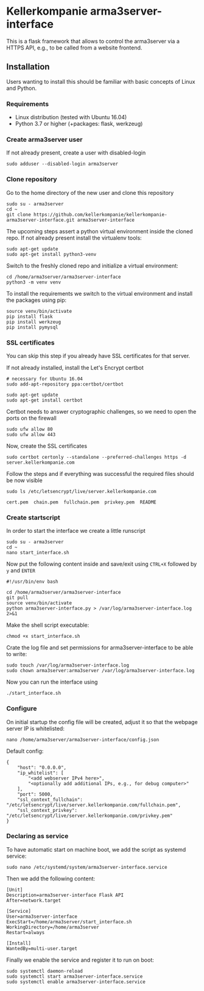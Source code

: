 # Kellerkompanie arma3server-interface
This is a flask framework that allows to control the arma3server via a
HTTPS API, e.g., to be called from a website frontend.

## Installation
Users wanting to install this should be familiar with basic concepts of
Linux and Python.

### Requirements
* Linux distribution (tested with Ubuntu 16.04)
* Python 3.7 or higher (+packages: flask, werkzeug)

### Create arma3server user
If not already present, create a user with disabled-login
```
sudo adduser --disabled-login arma3server
```

### Clone repository
Go to the home directory of the new user and clone this repository
```
sudo su - arma3server
cd ~
git clone https://github.com/kellerkompanie/kellerkompanie-arma3server-interface.git arma3server-interface
```

The upcoming steps assert a python virtual environment inside the cloned
repo. If not already present install the virtualenv tools:
```
sudo apt-get update
sudo apt-get install python3-venv
```
Switch to the freshly cloned repo and initialize a virtual environment:
```
cd /home/arma3server/arma3server-interface
python3 -m venv venv
```
To install the requirements we switch to the virtual environment and
install the packages using pip:
```
source venv/bin/activate
pip install flask
pip install werkzeug
pip install pymysql
```


### SSL certificates
You can skip this step if you already have SSL certificates for that 
server.

If not already installed, install the Let's Encrypt certbot
```
# necessary for Ubuntu 16.04
sudo add-apt-repository ppa:certbot/certbot

sudo apt-get update
sudo apt-get install certbot
```
Certbot needs to answer cryptographic challenges, so we need to open the
ports on the firewall
```
sudo ufw allow 80
sudo ufw allow 443
```
Now, create the SSL certificates
```
sudo certbot certonly --standalone --preferred-challenges https -d server.kellerkompanie.com
```
Follow the steps and if everything was successful the required files 
should be now visible
```
sudo ls /etc/letsencrypt/live/server.kellerkompanie.com
```
```
cert.pem  chain.pem  fullchain.pem  privkey.pem  README
```

### Create startscript
In order to start the interface we create a little runscript
```
sudo su - arma3server
cd ~
nano start_interface.sh
```
Now put the following content inside and save/exit using ```CTRL+X``` 
followed by ```y``` and ```ENTER```
```
#!/usr/bin/env bash

cd /home/arma3server/arma3server-interface
git pull
source venv/bin/activate
python arma3server-interface.py > /var/log/arma3server-interface.log 2>&1
```
Make the shell script executable:
```
chmod +x start_interface.sh
```
Crate the log file and set permissions for arma3server-interface to be able to write:
```
sudo touch /var/log/arma3server-interface.log
sudo chown arma3server:arma3server /var/log/arma3server-interface.log
```
Now you can run the interface using
```
./start_interface.sh
```

### Configure
On initial startup the config file will be created, adjust it so that the webpage server IP is whitelisted:
```
nano /home/arma3server/arma3server-interface/config.json
```
Default config:
```
{
    "host": "0.0.0.0",
    "ip_whitelist": [
        "<add webserver IPv4 here>",
        "<optionally add additional IPs, e.g., for debug computer>"
    ],
    "port": 5000,
    "ssl_context_fullchain": "/etc/letsencrypt/live/server.kellerkompanie.com/fullchain.pem",
    "ssl_context_privkey": "/etc/letsencrypt/live/server.kellerkompanie.com/privkey.pem"
}
```


### Declaring as service
To have automatic start on machine boot, we add the script as systemd 
service:
```
sudo nano /etc/systemd/system/arma3server-interface.service
```
Then we add the following content:
```
[Unit]
Description=arma3server-interface Flask API
After=network.target

[Service]
User=arma3server-interface
ExecStart=/home/arma3server/start_interface.sh
WorkingDirectory=/home/arma3server
Restart=always

[Install]
WantedBy=multi-user.target
```
Finally we enable the service and register it to run on boot:
```
sudo systemctl daemon-reload
sudo systemctl start arma3server-interface.service
sudo systemctl enable arma3server-interface.service
```
